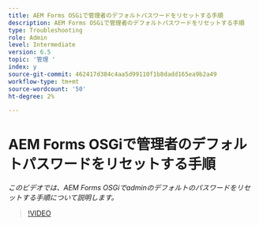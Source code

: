 ```yaml
---
title: AEM Forms OSGiで管理者のデフォルトパスワードをリセットする手順
description: AEM Forms OSGiで管理者のデフォルトパスワードをリセットする手順
type: Troubleshooting
role: Admin
level: Intermediate
version: 6.5
topic: '管理 '
index: y
source-git-commit: 462417d384c4aa5d99110f1b8dadd165ea9b2a49
workflow-type: tm+mt
source-wordcount: '50'
ht-degree: 2%

---
```



# AEM Forms OSGiで管理者のデフォルトパスワードをリセットする手順

*このビデオでは、AEM Forms OSGiでadminのデフォルトのパスワードをリセットする手順について説明します。*

>[!VIDEO](https://video.tv.adobe.com/v/335542?quality=9&learn=on)